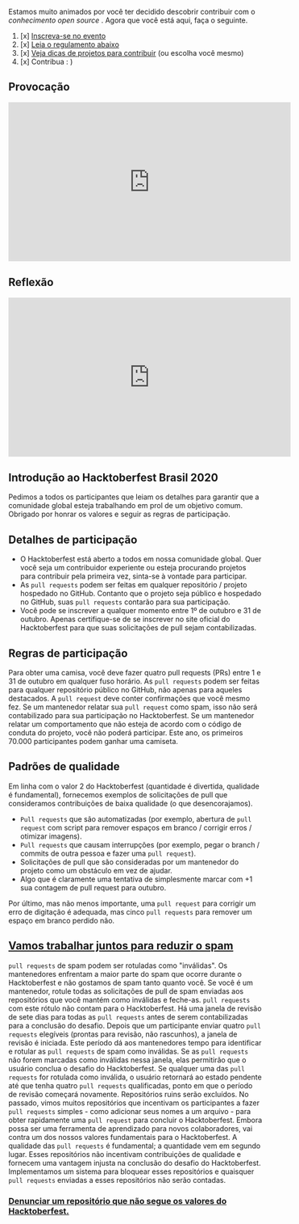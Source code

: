 
Estamos muito animados por você ter decidido descobrir contribuir com o _conhecimento open source_ . Agora que você está aqui, faça o seguinte.

1. [x] [Inscreva-se no evento](https://organize.mlh.io/participants/events/4256-hacktoberfest-brasil-online)
1. [x] [Leia o regulamento abaixo](#detalhes-de-participação)
1. [x] [Veja dicas de projetos para contribuir](https://github.com/hacktoberfestbrasil/2020/blob/master/CONTRIBUTING.md) (ou escolha você mesmo)
1. [x] Contribua : )

## Provocação
<iframe width="560" height="315" src="https://www.youtube.com/embed/-d_hktsbPZw" frameborder="0" allow="accelerometer; autoplay; clipboard-write; encrypted-media; gyroscope; picture-in-picture" allowfullscreen></iframe>

## Reflexão
<iframe width="560" height="315" src="https://www.youtube.com/embed/5vPDGizP_PU" frameborder="0" allow="accelerometer; autoplay; clipboard-write; encrypted-media; gyroscope; picture-in-picture" allowfullscreen></iframe>

## Introdução ao Hacktoberfest Brasil 2020
Pedimos a todos os participantes que leiam os detalhes para garantir que a comunidade global esteja trabalhando em prol de um objetivo comum. Obrigado por honrar os valores e seguir as regras de participação.

## Detalhes de participação
- O Hacktoberfest está aberto a todos em nossa comunidade global. Quer você seja um contribuidor experiente ou esteja procurando projetos para contribuir pela primeira vez, sinta-se à vontade para participar.
- As `pull requests` podem ser feitas em qualquer repositório / projeto hospedado no GitHub. Contanto que o projeto seja público e hospedado no GitHub, suas `pull requests` contarão para sua participação.
- Você pode se inscrever a qualquer momento entre 1º de outubro e 31 de outubro. Apenas certifique-se de se inscrever no site oficial do Hacktoberfest para que suas solicitações de pull sejam contabilizadas.

## Regras de participação
Para obter uma camisa, você deve fazer quatro pull requests (PRs) entre 1 e 31 de outubro em qualquer fuso horário. As `pull requests` podem ser feitas para qualquer repositório público no GitHub, não apenas para aqueles destacados. A `pull request` deve conter confirmações que você mesmo fez. Se um mantenedor relatar sua `pull request` como spam, isso não será contabilizado para sua participação no Hacktoberfest. Se um mantenedor relatar um comportamento que não esteja de acordo com o código de conduta do projeto, você não poderá participar. Este ano, os primeiros 70.000 participantes podem ganhar uma camiseta.

## Padrões de qualidade
Em linha com o valor 2 do Hacktoberfest (quantidade é divertida, qualidade é fundamental), fornecemos exemplos de solicitações de pull que consideramos contribuições de baixa qualidade (o que desencorajamos).

- `Pull requests` que são automatizadas (por exemplo, abertura de `pull request` com script para remover espaços em branco / corrigir erros / otimizar imagens).
- `Pull requests` que causam interrupções (por exemplo, pegar o branch / commits de outra pessoa e fazer uma `pull request`).
- Solicitações de pull que são consideradas por um mantenedor do projeto como um obstáculo em vez de ajudar.
- Algo que é claramente uma tentativa de simplesmente marcar com +1 sua contagem de pull request para outubro.

Por último, mas não menos importante, uma `pull request` para corrigir um erro de digitação é adequada, mas cinco `pull requests` para remover um espaço em branco perdido não.

## [Vamos trabalhar juntos para reduzir o spam](https://hacktoberfest.digitalocean.com/details#spam)

`pull requests` de spam podem ser rotuladas como "inválidas". Os mantenedores enfrentam a maior parte do spam que ocorre durante o Hacktoberfest e não gostamos de spam tanto quanto você. Se você é um mantenedor, rotule todas as solicitações de pull de spam enviadas aos repositórios que você mantém como inválidas e feche-as. `pull requests` com este rótulo não contam para o Hacktoberfest.
Há uma janela de revisão de sete dias para todas as `pull requests` antes de serem contabilizadas para a conclusão do desafio. Depois que um participante enviar quatro `pull requests` elegíveis (prontas para revisão, não rascunhos), a janela de revisão é iniciada. Este período dá aos mantenedores tempo para identificar e rotular as `pull requests` de spam como inválidas. Se as `pull requests` não forem marcadas como inválidas nessa janela, elas permitirão que o usuário conclua o desafio do Hacktoberfest. Se qualquer uma das `pull requests` for rotulada como inválida, o usuário retornará ao estado pendente até que tenha quatro `pull requests` qualificadas, ponto em que o período de revisão começará novamente.
Repositórios ruins serão excluídos. No passado, vimos muitos repositórios que incentivam os participantes a fazer `pull requests` simples - como adicionar seus nomes a um arquivo - para obter rapidamente uma `pull request` para concluir o Hacktoberfest. Embora possa ser uma ferramenta de aprendizado para novos colaboradores, vai contra um dos nossos valores fundamentais para o Hacktoberfest. A qualidade das `pull requests` é fundamental; a quantidade vem em segundo lugar. Esses repositórios não incentivam contribuições de qualidade e fornecem uma vantagem injusta na conclusão do desafio do Hacktoberfest. Implementamos um sistema para bloquear esses repositórios e quaisquer `pull requests` enviadas a esses repositórios não serão contadas.

### [Denunciar um repositório que não segue os valores do Hacktoberfest.](https://hacktoberfest.digitalocean.com/report)



<!-- ### Markdown

Markdown is a lightweight and easy-to-use syntax for styling your writing. It includes conventions for

```markdown
Syntax highlighted code block

# Header 1
## Header 2
### Header 3

- Bulleted
- List

1. Numbered
2. List

**Bold** and _Italic_ and `Code` text

[Link](url) and ![Image](src)
```

For more details see [GitHub Flavored Markdown](https://guides.github.com/features/mastering-markdown/).

### Jekyll Themes

Your Pages site will use the layout and styles from the Jekyll theme you have selected in your [repository settings](https://github.com/hacktoberfestbrasil/2020/settings). The name of this theme is saved in the Jekyll `_config.yml` configuration file.

### Support or Contact

Having trouble with Pages? Check out our [documentation](https://docs.github.com/categories/github-pages-basics/) or [contact support](https://github.com/contact) and we’ll help you sort it out. -->
